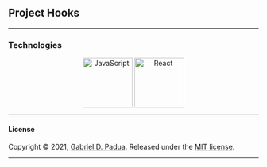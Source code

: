 ## Project Hooks

---

### Technologies

<div align="center">

<img align="center" alt="JavaScript" width="100px" src="https://img.icons8.com/color/48/000000/javascript--v1.png"/>

<img align="center" alt="React" width="100px" src="https://img.icons8.com/nolan/64/react-native.png"/>

</div>


---

#### License

Copyright © 2021, [Gabriel D. Padua](https://github.com/gabrielDpadua21).
Released under the [MIT license](LICENSE).

***